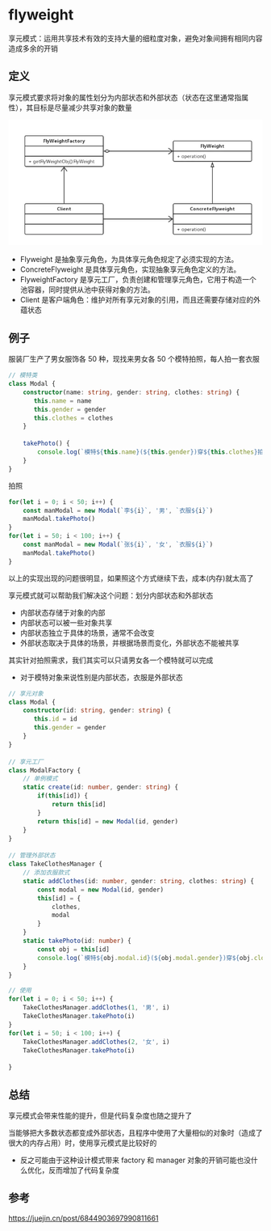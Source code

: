 # flyweight

享元模式：运用共享技术有效的支持大量的细粒度对象，避免对象间拥有相同内容造成多余的开销

## 定义

享元模式要求将对象的属性划分为内部状态和外部状态（状态在这里通常指属性），其目标是尽量减少共享对象的数量

![Alt text](/design-pattern/structural/flyweight/assets/image.png)

- Flyweight 是抽象享元角色，为具体享元角色规定了必须实现的方法。
- ConcreteFlyweight 是具体享元角色，实现抽象享元角色定义的方法。
- FlyweightFactory 是享元工厂，负责创建和管理享元角色，它用于构造一个池容器，同时提供从池中获得对象的方法。
- Client 是客户端角色：维护对所有享元对象的引用，而且还需要存储对应的外蕴状态

## 例子

服装厂生产了男女服饰各 50 种，现找来男女各 50 个模特拍照，每人拍一套衣服

```ts
// 模特类
class Modal {
    constructor(name: string, gender: string, clothes: string) {
       this.name = name
       this.gender = gender
       this.clothes = clothes 
    }

    takePhoto() {
        console.log(`模特${this.name}(${this.gender})穿${this.clothes}拍照`)
    }
}
```

拍照

```ts
for(let i = 0; i < 50; i++) {
    const manModal = new Modal(`李${i}`, '男', `衣服${i}`)
    manModal.takePhoto()
}
for(let i = 50; i < 100; i++) {
    const manModal = new Modal(`张${i}`, '女', `衣服${i}`)
    manModal.takePhoto()
}
```

以上的实现出现的问题很明显，如果照这个方式继续下去，成本(内存)就太高了

享元模式就可以帮助我们解决这个问题：划分内部状态和外部状态

- 内部状态存储于对象的内部
- 内部状态可以被一些对象共享
- 内部状态独立于具体的场景，通常不会改变
- 外部状态取决于具体的场景，并根据场景而变化，外部状态不能被共享

其实针对拍照需求，我们其实可以只请男女各一个模特就可以完成

- 对于模特对象来说性别是内部状态，衣服是外部状态

```ts
// 享元对象
class Modal {
    constructor(id: string, gender: string) {
       this.id = id
       this.gender = gender
    }
}

// 享元工厂
class ModalFactory {
    // 单例模式
    static create(id: number, gender: string) {
        if(this[id]) {
            return this[id]
        }
        return this[id] = new Modal(id, gender)
    }
}

// 管理外部状态
class TakeClothesManager {
    // 添加衣服款式
    static addClothes(id: number, gender: string, clothes: string) {
        const modal = new Modal(id, gender)
        this[id] = {
            clothes,
            modal
        }
    }
    static takePhoto(id: number) {
        const obj = this[id]
        console.log(`模特${obj.modal.id}(${obj.modal.gender})穿${obj.clothes}拍照`)
    }
}
```

```ts
// 使用
for(let i = 0; i < 50; i++) {
    TakeClothesManager.addClothes(1, '男', i)
    TakeClothesManager.takePhoto(i)
}
for(let i = 50; i < 100; i++) {
    TakeClothesManager.addClothes(2, '女', i)
    TakeClothesManager.takePhoto(i)

}
```

## 总结

享元模式会带来性能的提升，但是代码复杂度也随之提升了

当能够把大多数状态都变成外部状态，且程序中使用了大量相似的对象时（造成了很大的内存占用）时，使用享元模式是比较好的

- 反之可能由于这种设计模式带来 factory 和 manager 对象的开销可能也没什么优化，反而增加了代码复杂度

## 参考

<https://juejin.cn/post/6844903697990811661>
